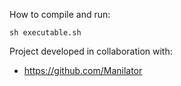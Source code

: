 How to compile and run:
```
sh executable.sh
```

Project developed in collaboration with:

- https://github.com/Manilator
